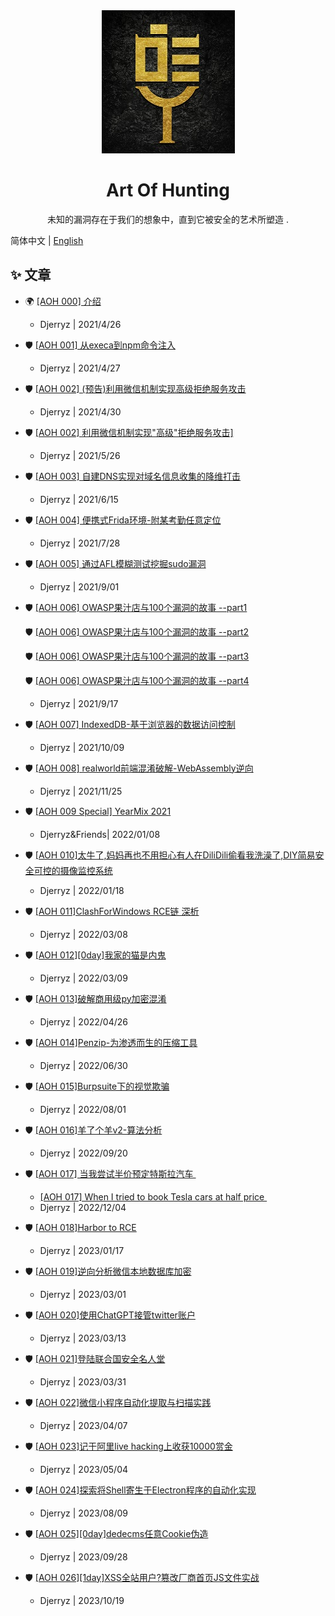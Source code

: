 <div align="center"><img src="https://raw.githubusercontent.com/djerryz/Art-Of-Hunting/main/logo.jpg"/></div>

<h1 align="center">Art Of Hunting</h1>

<div align="center">
未知的漏洞存在于我们的想象中，直到它被安全的艺术所塑造                                .
</div>


简体中文 | [English](./README-en_US.md)



## ✨ 文章

- 🌍 <a href="https://mp.weixin.qq.com/s/LvwXfCydgLnt34C6DQMu5Q" target="_blank" rel="noopener">[AOH 000] 介绍</a>

  * Djerryz | 2021/4/26
  
- 🛡  <a href="https://mp.weixin.qq.com/s/sdz27fOoCtH7OJQg7SbN2w" target="_blank" rel="noopener">[AOH 001] 从execa到npm命令注入</a>

  * Djerryz | 2021/4/27
  
- 🛡  <a href="https://mp.weixin.qq.com/s/gerUBw3v86sxSnwpjcX1BQ" target="_blank" rel="noopener">[AOH 002] (预告)利用微信机制实现高级拒绝服务攻击</a>

  * Djerryz | 2021/4/30
  
- 🛡  <a href="https://mp.weixin.qq.com/s/Ebcd-2iTvJz2bfnhlmw2Hw" target="_blank" rel="noopener">[AOH 002] 利用微信机制实现"高级"拒绝服务攻击]</a>

  * Djerryz | 2021/5/26
  
- 🛡   <a href="https://mp.weixin.qq.com/s/xhuVi2YpxfQ8xXlfzJ4ENg" target="_blank" rel="noopener">[AOH 003] 自建DNS实现对域名信息收集的降维打击</a>

  * Djerryz | 2021/6/15

- 🛡   <a href="https://mp.weixin.qq.com/s/Dvb16jWPX-SuJhhfkBGwmg" target="_blank" rel="noopener">[AOH 004] 便携式Frida环境-附某考勤任意定位                </a>

  * Djerryz | 2021/7/28
  
- 🛡   <a href="https://mp.weixin.qq.com/s/20A1QqlWInrlJ8iD-RJ0NA" target="_blank" rel="noopener">[AOH 005] 通过AFL模糊测试挖掘sudo漏洞                </a>

  * Djerryz | 2021/9/01

- 🛡   <a href="https://mp.weixin.qq.com/s/NtDL42CtzmD65KkD8geyLQ" target="_blank" rel="noopener">[AOH 006] OWASP果汁店与100个漏洞的故事 --part1                </a>

  🛡   <a href="https://mp.weixin.qq.com/s/BbtObrhugOyLpFoWghtIQA" target="_blank" rel="noopener">[AOH 006] OWASP果汁店与100个漏洞的故事 --part2                </a>

  🛡    <a href="https://mp.weixin.qq.com/s/tkldff_1igwfVPGCvwj9-w" target="_blank" rel="noopener">[AOH 006] OWASP果汁店与100个漏洞的故事 --part3               </a>

  🛡    <a href="https://mp.weixin.qq.com/s/_tw3XkS-XdQP-x2ZO2LOOw" target="_blank" rel="noopener">[AOH 006] OWASP果汁店与100个漏洞的故事 --part4               </a>

  - Djerryz | 2021/9/17

- 🛡   <a href="https://mp.weixin.qq.com/s/6tbCO7VW321fs5DRn7hgvQ" target="_blank" rel="noopener">[AOH 007] IndexedDB-基于浏览器的数据访问控制                </a>

  * Djerryz | 2021/10/09

- 🛡   <a href="https://mp.weixin.qq.com/s/_N6SnEzy4cKr5XCzPCHD4w" target="_blank" rel="noopener">[AOH 008] realworld前端混淆破解-WebAssembly逆向                </a>

  * Djerryz | 2021/11/25

- 🛡   <a href="https://mp.weixin.qq.com/s/w5w7BOJG_LuJMzFY4_cxGA" target="_blank" rel="noopener">[AOH 009 Special] YearMix 2021               </a>

  * Djerryz&Friends| 2022/01/08
  
- 🛡   <a href="https://mp.weixin.qq.com/s/5zbt2egfI_ekq6532enPrg" target="_blank" rel="noopener">[AOH 010]太牛了,妈妈再也不用担心有人在DiliDili偷看我洗澡了,DIY简易安全可控的摄像监控系统                               </a>

  * Djerryz | 2022/01/18

- 🛡   <a href="https://mp.weixin.qq.com/s/5cv9KSRHUhsHxC7Yik1Rig" target="_blank" rel="noopener">[AOH 011]ClashForWindows RCE链 深析                                               </a>

  * Djerryz | 2022/03/08
  
- 🛡   <a href="https://mp.weixin.qq.com/s/KbOXR5tERn3QNWWssk2Pfw" target="_blank" rel="noopener">[AOH 012]\[0day]我家的猫是内鬼     </a>

  * Djerryz | 2022/03/09
  
- 🛡   <a href="https://mp.weixin.qq.com/s/92P3u7Eg9pDx-LVYQ9ejUg" target="_blank" rel="noopener">[AOH 013]破解商用级py加密混淆    </a>

  * Djerryz | 2022/04/26

- 🛡   <a href="https://mp.weixin.qq.com/s/4-3Ind7Z-lnsYgc0wN8NxQ" target="_blank" rel="noopener">[AOH 014]Penzip-为渗透而生的压缩工具</a>

  * Djerryz | 2022/06/30
  
- 🛡   <a href="https://mp.weixin.qq.com/s/IDjo7q39axGEafxFN0e-TA" target="_blank" rel="noopener">[AOH 015]Burpsuite下的视觉欺骗</a>

  * Djerryz | 2022/08/01
  
- 🛡   <a href="https://mp.weixin.qq.com/s/LfjOqtlYTDwoCYF33nTfxw" target="_blank" rel="noopener">[AOH 016]羊了个羊v2-算法分析          </a>

  * Djerryz | 2022/09/20
  
- 🛡   <a href="https://mp.weixin.qq.com/s/iolYdCb9GX44HJD4inkuQA" target="_blank" rel="noopener">[AOH 017] 当我尝试半价预定特斯拉汽车 </a>

  - <a href="https://mp.weixin.qq.com/s/liKR1eBwINpNI9Gp3zWxmg" target="_blank" rel="noopener">[AOH 017] When I tried to book Tesla cars at half price </a>
  - Djerryz | 2022/12/04
  
- 🛡   <a href="https://mp.weixin.qq.com/s/iolYdCb9GX44HJD4inkuQA" target="_blank" rel="noopener">[AOH 018]Harbor to RCE          </a>
  
  - Djerryz | 2023/01/17
  
- 🛡   <a href="https://mp.weixin.qq.com/s/u0ZrxBYN-Shg2_e8mGIoaQ" target="_blank" rel="noopener">[AOH 019]逆向分析微信本地数据库加密          </a>

  - Djerryz | 2023/03/01

- 🛡   <a href="https://mp.weixin.qq.com/s/zFlVhzD88osVJcXzId21Lw" target="_blank" rel="noopener">[AOH 020]使用ChatGPT接管twitter账户                    </a>

  - Djerryz | 2023/03/13
  
- 🛡   <a href="https://mp.weixin.qq.com/s/qLSaEjfYdayAx-URFEpNxw" target="_blank" rel="noopener">[AOH 021]登陆联合国安全名人堂                              </a>

  - Djerryz | 2023/03/31

- 🛡   <a href="https://mp.weixin.qq.com/s/R-NJIm5hlHB94oow7L5jSA" target="_blank" rel="noopener">[AOH 022]微信小程序自动化提取与扫描实践                             </a>

  - Djerryz | 2023/04/07

- 🛡   <a href="https://mp.weixin.qq.com/s/Ykq6oNc3W9NC9-IPlIP3zw" target="_blank" rel="noopener">[AOH 023]记于阿里live hacking上收获10000赏金                             </a>

  - Djerryz | 2023/05/04

- 🛡   <a href="https://mp.weixin.qq.com/s/yxdzMyLq4uvSw5kL04mXqA" target="_blank" rel="noopener">[AOH 024]探索将Shell寄生于Electron程序的自动化实现                             </a>

  - Djerryz | 2023/08/09
  
- 🛡   <a href="https://mp.weixin.qq.com/s/yWUruZ8xhAnbHeJrsWWS6g" target="_blank" rel="noopener">[AOH 025]\[0day\]dedecms任意Cookie伪造                               </a> 

  - Djerryz | 2023/09/28

- 🛡   <a href="https://mp.weixin.qq.com/s/m2Z4cXoo6ltdopSSFVqNkQ" target="_blank" rel="noopener">[AOH 026]\[1day\]XSS全站用户?篡改厂商首页JS文件实战                              </a>

  - Djerryz | 2023/10/19

